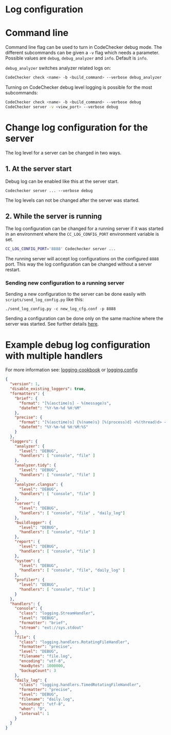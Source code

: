 # Log configuration

# Command line

Command line flag can be used to turn in CodeChecker debug mode. The different
subcommands can be given a `-v` flag which needs a parameter. Possible values
are `debug`, `debug_analyzer` and `info`. Default is `info`.

`debug_analyzer` switches analyzer related logs on:

```sh
CodeChecker check <name> -b <build_command> --verbose debug_analyzer
```

Turning on CodeChecker debug level logging is possible for the most
subcommands:

```sh
CodeChecker check <name> -b <build_command> --verbose debug
CodeChecker server -v <view_port> --verbose debug
```

# Change log configuration for the server

The log level for a server can be changed in two ways.

## 1. At the server start

Debug log can be enabled like this at the server start.
```
Codechecker server ... --verbose debug
```

The log levels can not be changed after the server was started.

## 2. While the server is running

The log configuration can be changed for a running server if it was started
in an environment where the `CC_LOG_CONFIG_PORT` environment variable is set.

```sh
CC_LOG_CONFIG_PORT='8888' Codechecker server ...
```
The running server will accept log configurations on the configured `8888` port.
This way the log configuration can be changed without a server restart.

### Sending new configuration to a running server

Sending a new configuration to the server can be done easily with
`scripts/send_log_config.py` like this:
```
./send_log_config.py -c new_log_cfg.conf -p 8888
```

Sending a configuration can be done only on the same machine where the server was started. See further
details [here](https://docs.python.org/2/library/logging.config.html#logging.config.listen).

# Example debug log configuration with multiple handlers

For more information see: [logging-cookbook](https://docs.python.org/2/howto/logging-cookbook.html) or
[logging.config](https://docs.python.org/2/library/logging.config.html)

```json
{
  "version": 1,
  "disable_existing_loggers": true,
  "formatters": {
    "brief": {
      "format": "[%(asctime)s] - %(message)s",
      "datefmt": "%Y-%m-%d %H:%M"
    },
    "precise": {
      "format": "[%(asctime)s] {%(name)s} [%(process)d] <%(thread)d> - %(filename)s:%(lineno)d %(funcName)s() - %(message)s",
      "datefmt": "%Y-%m-%d %H:%M:%S"
    }
  },
  "loggers": {
    "analyzer": {
      "level": "DEBUG",
      "handlers": [ "console", "file" ]
    },
    "analyzer.tidy": {
      "level": "DEBUG",
      "handlers": [ "console", "file" ]
    },
    "analyzer.clangsa": {
      "level": "DEBUG",
      "handlers": [ "console", "file" ]
    },
    "server": {
      "level": "DEBUG",
      "handlers": [ "console", "file" , "daily_log"]
    },
    "buildlogger": {
      "level": "DEBUG",
      "handlers": [ "console", "file" ]
    },
    "report": {
      "level": "DEBUG",
      "handlers": [ "console", "file" ]
    },
    "system": {
      "level": "DEBUG",
      "handlers": [ "console", "file", "daily_log" ]
    },
    "profiler": {
      "level": "DEBUG",
      "handlers": [ "console", "file" ]
    }
  },
  "handlers": {
    "console": {
      "class": "logging.StreamHandler",
      "level": "DEBUG",
      "formatter": "brief",
      "stream": "ext://sys.stdout"
    },
    "file": {
      "class": "logging.handlers.RotatingFileHandler",
      "formatter": "precise",
      "level": "DEBUG",
      "filename": "file.log",
      "encoding": "utf-8",
      "maxBytes": 1000000,
      "backupCount": 3
    },
    "daily_log": {
      "class": "logging.handlers.TimedRotatingFileHandler",
      "formatter": "precise",
      "level": "DEBUG",
      "filename": "daily.log",
      "encoding": "utf-8",
      "when": "D",
      "interval": 1
    }
  }
}
```
